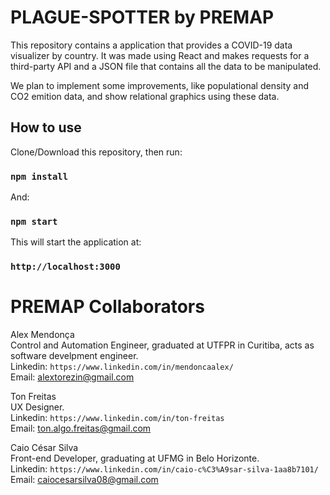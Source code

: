 # PLAGUE-SPOTTER by PREMAP

This repository contains a application that provides a COVID-19 data visualizer by country. It was made using React and makes requests for a third-party API and a JSON file that contains all the data to be manipulated. <br />

We plan to implement some improvements, like populational density and CO2 emition data, and show relational graphics using these data.

## How to use

Clone/Download this repository, then run:

### `npm install`

And:

### `npm start`

This will start the application at:

### `http://localhost:3000`

# PREMAP Collaborators

Alex Mendonça<br />
Control and Automation Engineer, graduated at UTFPR in Curitiba, acts as software develpment engineer.<br />
Linkedin: `https://www.linkedin.com/in/mendoncaalex/`<br />
Email: alextorezin@gmail.com <br />

Ton Freitas<br />
UX Designer.<br />
Linkedin: `https://www.linkedin.com/in/ton-freitas`<br />
Email: ton.algo.freitas@gmail.com <br />

Caio César Silva<br />
Front-end Developer, graduating at UFMG in Belo Horizonte.<br />
Linkedin: `https://www.linkedin.com/in/caio-c%C3%A9sar-silva-1aa8b7101/`<br />
Email: caiocesarsilva08@gmail.com <br />
